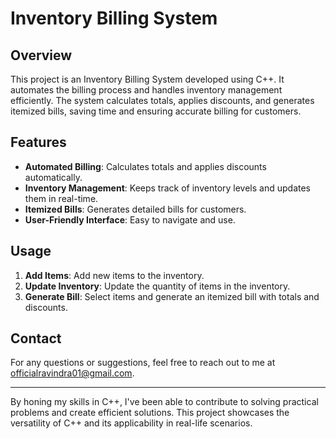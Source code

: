 # Inventory Billing System

## Overview
This project is an Inventory Billing System developed using C++. It automates the billing process and handles inventory management efficiently. The system calculates totals, applies discounts, and generates itemized bills, saving time and ensuring accurate billing for customers.

## Features
- **Automated Billing**: Calculates totals and applies discounts automatically.
- **Inventory Management**: Keeps track of inventory levels and updates them in real-time.
- **Itemized Bills**: Generates detailed bills for customers.
- **User-Friendly Interface**: Easy to navigate and use.


## Usage
1. **Add Items**: Add new items to the inventory.
2. **Update Inventory**: Update the quantity of items in the inventory.
3. **Generate Bill**: Select items and generate an itemized bill with totals and discounts.

## Contact
For any questions or suggestions, feel free to reach out to me at officialravindra01@gmail.com.

---

By honing my skills in C++, I've been able to contribute to solving practical problems and create efficient solutions. This project showcases the versatility of C++ and its applicability in real-life scenarios.

